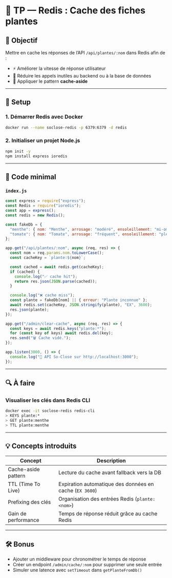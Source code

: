 # 🥬 TP — Redis : Cache des fiches plantes

## 🎯 Objectif

Mettre en cache les réponses de l’API `/api/plantes/:nom` dans Redis afin de :

- ⚡ Améliorer la vitesse de réponse utilisateur
- 💾 Réduire les appels inutiles au backend ou à la base de données
- 🧠 Appliquer le pattern **cache-aside**

---

## 🔧 Setup

### 1. Démarrer Redis avec Docker

```bash
docker run --name soclose-redis -p 6379:6379 -d redis
```

### 2. Initialiser un projet Node.js

```bash
npm init -y
npm install express ioredis
```

---

## 🧪 Code minimal

### `index.js`

```js
const express = require("express");
const Redis = require("ioredis");
const app = express();
const redis = new Redis();

const fakeDb = {
  "menthe": { nom: "Menthe", arrosage: "modéré", ensoleillement: "mi-ombre", saison: "été" },
  "tomate": { nom: "Tomate", arrosage: "fréquent", ensoleillement: "plein soleil", saison: "été" }
};

app.get("/api/plantes/:nom", async (req, res) => {
  const nom = req.params.nom.toLowerCase();
  const cacheKey = `plante:${nom}`;

  const cached = await redis.get(cacheKey);
  if (cached) {
    console.log("✅ cache hit");
    return res.json(JSON.parse(cached));
  }

  console.log("❌ cache miss");
  const plante = fakeDb[nom] || { erreur: "Plante inconnue" };
  await redis.set(cacheKey, JSON.stringify(plante), "EX", 3600);
  res.json(plante);
});

app.get("/admin/clear-cache", async (req, res) => {
  const keys = await redis.keys("plante:*");
  for (const key of keys) await redis.del(key);
  res.send("🗑 Cache vidé.");
});

app.listen(3000, () => {
  console.log("🌱 API So-Close sur http://localhost:3000");
});
```

---

## 🔍 À faire

### Visualiser les clés dans Redis CLI

```bash
docker exec -it soclose-redis redis-cli
> KEYS plante:*
> GET plante:menthe
> TTL plante:menthe
```

---

## 💡 Concepts introduits

| Concept              | Description                                                  |
|----------------------|--------------------------------------------------------------|
| Cache-aside pattern  | Lecture du cache avant fallback vers la DB                   |
| TTL (Time To Live)   | Expiration automatique des données en cache (`EX 3600`)      |
| Prefixing des clés   | Organisation des entrées Redis (`plante:<nom>`)              |
| Gain de performance  | Temps de réponse réduit grâce au cache Redis                 |

---

## 🛠️ Bonus

- Ajouter un middleware pour chronométrer le temps de réponse
- Créer un endpoint `/admin/cache/:nom` pour supprimer une seule entrée
- Simuler une latence avec `setTimeout` dans `getPlanteFromDb()`
